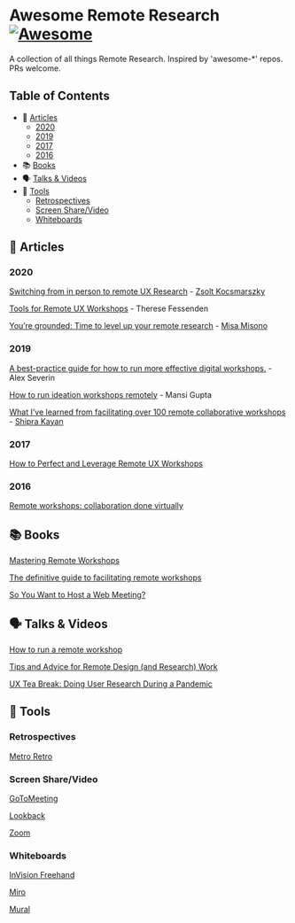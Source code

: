 # Awesome Remote Research [![Awesome](https://awesome.re/badge.svg)](https://awesome.re)
A collection of all things Remote Research. Inspired by 'awesome-*' repos. PRs welcome.

## Table of Contents

- 📝 [Articles](#-articles)
  - [2020](#2020)
  - [2019](#2019)
  - [2017](#2017)
  - [2016](#2016)
- 📚 [Books](#-books)
- 🗣 [Talks & Videos](#-talks--videos)
- 🧰 [Tools](#-tools)
  - [Retrospectives](#retrospectives)
  - [Screen Share/Video](#screen-sharevideo)
  - [Whiteboards](#whiteboards)

## 📝 Articles

### 2020

[Switching from in person to remote UX Research](https://www.hellopingpong.com/blog/switching-from-in-person-to-remote-ux-research-in-the-time-of-coronavirus) - [Zsolt Kocsmarszky](https://twitter.com/kocsmy)

[Tools for Remote UX Workshops](https://www.nngroup.com/articles/tools-remote-ux-workshops/) - Therese Fessenden

[You’re grounded: Time to level up your remote research](https://medium.com/@misamisono/youre-grounded-time-to-level-up-your-remote-research-dbac3e63fadb) - [Misa Misono](https://twitter.com/misamisono)

### 2019

[A best-practice guide for how to run more effective digital workshops.](https://uxdesign.cc/the-future-of-the-workshop-is-remote-a3e2b4b6249c) - Alex Severin

[How to run ideation workshops remotely](https://medium.com/unconform-stories/how-to-run-ideation-workshops-remotely-ac76e495ba27) - Mansi Gupta

[What I’ve learned from facilitating over 100 remote collaborative workshops](https://miro.com/blog/100-remote-workshops-learnings/) - [Shipra Kayan](https://twitter.com/skayan)

### 2017

[How to Perfect and Leverage Remote UX Workshops](https://www.toptal.com/designers/ux/mastering-remote-ux-workshops)

### 2016

[Remote workshops: collaboration done virtually](https://hanno.co/blog/remote-workshops/)

## 📚 Books

[Mastering Remote Workshops](https://docs.google.com/document/d/1zL_pkVKR57KOO4zqXUwUpfKd0MzPOue3-GQ6mUDu_fQ/edit)

[The definitive guide to facilitating remote workshops](https://mural.co/ebook)

[So You Want to Host a Web Meeting?](http://www.fullcirc.com/wp/wp-content/uploads/2015/12/SoYouWanttoHostaWebMeeting.pdf)

## 🗣 Talks & Videos

[How to run a remote workshop](https://www.youtube.com/watch?v=wQpA_OMJGV0)

[Tips and Advice for Remote Design (and Research) Work](https://vimeo.com/397237913)

[UX Tea Break: Doing User Research During a Pandemic](https://www.youtube.com/watch?v=KQHQ2i_S8aM)

## 🧰 Tools

### Retrospectives

[Metro Retro](https://metroretro.io/)

### Screen Share/Video

[GoToMeeting](https://www.gotomeeting.com/)

[Lookback](https://lookback.io/)

[Zoom](https://zoom.us/)

### Whiteboards

[InVision Freehand](https://www.invisionapp.com/feature/freehand)

[Miro](https://miro.com/)

[Mural](https://mural.co/)
